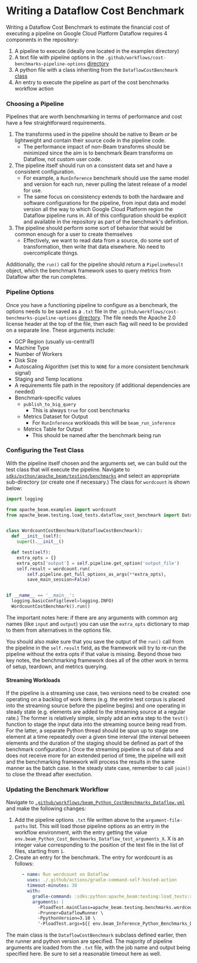 <!--
    Licensed to the Apache Software Foundation (ASF) under one
    or more contributor license agreements.  See the NOTICE file
    distributed with this work for additional information
    regarding copyright ownership.  The ASF licenses this file
    to you under the Apache License, Version 2.0 (the
    "License"); you may not use this file except in compliance
    with the License.  You may obtain a copy of the License at

      http://www.apache.org/licenses/LICENSE-2.0

    Unless required by applicable law or agreed to in writing,
    software distributed under the License is distributed on an
    "AS IS" BASIS, WITHOUT WARRANTIES OR CONDITIONS OF ANY
    KIND, either express or implied.  See the License for the
    specific language governing permissions and limitations
    under the License.
-->

# Writing a Dataflow Cost Benchmark

Writing a Dataflow Cost Benchmark to estimate the financial cost of executing a pipeline on Google Cloud Platform Dataflow requires 4 components in the repository:

1. A pipeline to execute (ideally one located in the examples directory)
1. A text file with pipeline options in the `.github/workflows/cost-benchmarks-pipeline-options` [directory](../../../../../.github/workflows/cost-benchmarks-pipeline-options)
1. A python file with a class inheriting from the `DataflowCostBenchmark` [class](../load_tests/dataflow_cost_benchmark.py)
1. An entry to execute the pipeline as part of the cost benchmarks workflow action

### Choosing a Pipeline
Pipelines that are worth benchmarking in terms of performance and cost have a few straightforward requirements.

1. The transforms used in the pipeline should be native to Beam *or* be lightweight and contain their source code in the pipeline code.
    * The performance impact of non-Beam transforms should be minimized since the aim is to benchmark Beam transforms on Dataflow, not custom user code.
1. The pipeline itself should run on a consistent data set and have a consistent configuration.
    * For example, a `RunInference` benchmark should use the same model and version for each run, never pulling the latest release of a model for use.
    * The same focus on consistency extends to both the hardware and software configurations for the pipeline, from input data and model version all the way
      to which Google Cloud Platform region the Dataflow pipeline runs in. All of this configuration should be explicit and available in the repository as part
      of the benchmark's definition.
1. The pipeline should perform some sort of behavior that would be common enough for a user to create themselves
    * Effectively, we want to read data from a source, do some sort of transformation, then write that data elsewhere. No need to overcomplicate things.

Additionally, the `run()` call for the pipeline should return a `PipelineResult` object, which the benchmark framework uses to query metrics from Dataflow after the run completes.

### Pipeline Options
Once you have a functioning pipeline to configure as a benchmark, the options needs to be saved as a `.txt` file in the `.github/workflows/cost-benchmarks-pipeline-options` [directory](../../../../../.github/workflows/cost-benchmarks-pipeline-options).
The file needs the Apache 2.0 license header at the top of the file, then each flag will need to be provided on a separate line. These arguments include:

* GCP Region (usually us-central1)
* Machine Type
* Number of Workers
* Disk Size
* Autoscaling Algorithm (set this to `NONE` for a more consistent benchmark signal)
* Staging and Temp locations
* A requirements file path in the repository (if additional dependencies are needed)
* Benchmark-specific values
    * `publish_to_big_query`
        * This is always `true` for cost benchmarks
    * Metrics Dataset for Output
        * For `RunInference` workloads this will be `beam_run_inference`
    * Metrics Table for Output
        * This should be named after the benchmark being run

### Configuring the Test Class
With the pipeline itself chosen and the arguments set, we can build out the test class that will execute the pipeline. Navigate to [`sdks/python/apache_beam/testing/benchmarks`](../../testing/benchmarks/) and select an appropriate sub-directory (or create one if necessary.)
The class for `wordcount` is shown below:

```py
import logging

from apache_beam.examples import wordcount
from apache_beam.testing.load_tests.dataflow_cost_benchmark import DataflowCostBenchmark


class WordcountCostBenchmark(DataflowCostBenchmark):
  def __init__(self):
    super().__init__()

  def test(self):
    extra_opts = {}
    extra_opts['output'] = self.pipeline.get_option('output_file')
    self.result = wordcount.run(
        self.pipeline.get_full_options_as_args(**extra_opts),
        save_main_session=False)


if __name__ == '__main__':
  logging.basicConfig(level=logging.INFO)
  WordcountCostBenchmark().run()
```

The important notes here: if there are any arguments with common arg names (like `input` and `output`) you can use the `extra_opts` dictionary to map to them from alternatives in the options file.

You should also make sure that you save the output of the `run()` call from the pipeline in the `self.result` field, as the framework will try to re-run the pipeline without the extra opts if that value is missing. Beyond those two key notes, the benchmarking framework does all of the other work in terms of setup, teardown, and metrics querying.

#### Streaming Workloads

If the pipeline is a streaming use case, two versions need to be created: one operating on a backlog of work items (e.g. the entire test corpus is placed into the streaming source
before the pipeline begins) and one operating in steady state (e.g. elements are added to the streaming source at a regular rate.) The former is relatively simple, simply add an extra
step to the `test()` function to stage the input data into the streaming source being read from. For the latter, a separate Python thread should be spun up to stage one element at a time
repeatedly over a given time interval (the interval between elements and the duration of the staging should be defined as part of the benchmark configuration.) Once the streaming pipeline
is out of data and does not receive more for an extended period of time, the pipeline will exit and the benchmarking framework will process the results in the same manner as the batch case.
In the steady state case, remember to call `join()` to close the thread after exectution.

### Updating the Benchmark Workflow
Navigate to [`.github/workflows/beam_Python_CostBenchmarks_Dataflow.yml`](../../../../../.github/workflows/beam_Python_CostBenchmarks_Dataflow.yml) and make the following changes:

1. Add the pipeline options `.txt` file written above to the `argument-file-paths` list. This will load those pipeline options as an entry in the workflow environment, with the entry getting the value `env.beam_Python_Cost_Benchmarks_Dataflow_test_arguments_X`. X is an integer value corresponding to the position of the text file in the list of files, starting from `1`.
2. Create an entry for the benchmark. The entry for wordcount is as follows:

```yaml
      - name: Run wordcount on Dataflow
        uses: ./.github/actions/gradle-command-self-hosted-action
        timeout-minutes: 30
        with:
          gradle-command: :sdks:python:apache_beam:testing:load_tests:run
          arguments: |
            -PloadTest.mainClass=apache_beam.testing.benchmarks.wordcount.wordcount \
            -Prunner=DataflowRunner \
            -PpythonVersion=3.10 \
            '-PloadTest.args=${{ env.beam_Inference_Python_Benchmarks_Dataflow_test_arguments_1 }} --job_name=benchmark-tests-wordcount-python-${{env.NOW_UTC}} --output_file=gs://temp-storage-for-end-to-end-tests/wordcount/result_wordcount-${{env.NOW_UTC}}.txt' \
```

The main class is the `DataflowCostBenchmark` subclass defined earlier, then the runner and python version are specified. The majority of pipeline arguments are loaded from the `.txt` file, with the job name and output being specified here. Be sure to set a reasonable timeout here as well.
